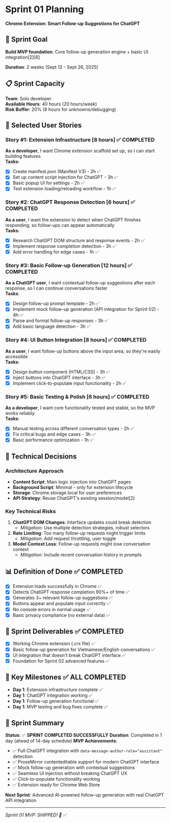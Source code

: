 # Sprint 01 Planning
**Chrome Extension: Smart Follow-up Suggestions for ChatGPT**

## 🎯 Sprint Goal
**Build MVP foundation**: Core follow-up generation engine + basic UI integration[2][6]

**Duration**: 2 weeks (Sept 12 - Sept 26, 2025)

## 📋 Sprint Capacity
**Team**: Solo developer  
**Available Hours**: 40 hours (20 hours/week)  
**Risk Buffer**: 20% (8 hours for unknowns/debugging)

## 🎫 Selected User Stories

### Story #1: Extension Infrastructure [8 hours] ✅ **COMPLETED**
**As a developer**, I want Chrome extension scaffold set up, so I can start building features  
**Tasks**:
- [x] Create manifest.json (Manifest V3) - 2h ✅
- [x] Set up content script injection for ChatGPT - 3h ✅
- [x] Basic popup UI for settings - 2h ✅
- [x] Test extension loading/reloading workflow - 1h ✅

### Story #2: ChatGPT Response Detection [6 hours] ✅ **COMPLETED**
**As a user**, I want the extension to detect when ChatGPT finishes responding, so follow-ups can appear automatically  
**Tasks**:
- [x] Research ChatGPT DOM structure and response events - 2h ✅
- [x] Implement response completion detection - 3h ✅
- [x] Add error handling for edge cases - 1h ✅

### Story #3: Basic Follow-up Generation [12 hours] ✅ **COMPLETED**
**As a ChatGPT user**, I want contextual follow-up suggestions after each response, so I can continue conversations faster  
**Tasks**:
- [x] Design follow-up prompt template - 2h ✅
- [x] Implement mock follow-up generation (API integration for Sprint 02) - 4h ✅
- [x] Parse and format follow-up responses - 3h ✅
- [x] Add basic language detection - 3h ✅

### Story #4: UI Button Integration [8 hours] ✅ **COMPLETED**
**As a user**, I want follow-up buttons above the input area, so they're easily accessible  
**Tasks**:
- [x] Design button component (HTML/CSS) - 3h ✅
- [x] Inject buttons into ChatGPT interface - 3h ✅
- [x] Implement click-to-populate input functionality - 2h ✅

### Story #5: Basic Testing & Polish [6 hours] ✅ **COMPLETED**
**As a developer**, I want core functionality tested and stable, so the MVP works reliably  
**Tasks**:
- [x] Manual testing across different conversation types - 2h ✅
- [x] Fix critical bugs and edge cases - 3h ✅
- [x] Basic performance optimization - 1h ✅

## 🔧 Technical Decisions

### Architecture Approach
- **Content Script**: Main logic injection into ChatGPT pages
- **Background Script**: Minimal - only for extension lifecycle
- **Storage**: Chrome.storage.local for user preferences
- **API Strategy**: Reuse ChatGPT's existing session/model[2]

### Key Technical Risks
1. **ChatGPT DOM Changes**: Interface updates could break detection
   - *Mitigation*: Use multiple detection strategies, robust selectors
2. **Rate Limiting**: Too many follow-up requests might trigger limits  
   - *Mitigation*: Add request throttling, user toggle
3. **Model Context Loss**: Follow-up requests might lose conversation context
   - *Mitigation*: Include recent conversation history in prompts

## 📊 Definition of Done ✅ **COMPLETED**
- [x] Extension loads successfully in Chrome ✅
- [x] Detects ChatGPT response completion 90%+ of time ✅
- [x] Generates 3+ relevant follow-up suggestions ✅
- [x] Buttons appear and populate input correctly ✅
- [x] No console errors in normal usage ✅
- [x] Basic privacy compliance (no external data) ✅

## 🚀 Sprint Deliverables ✅ **COMPLETED**
- [x] Working Chrome extension (.crx file) ✅
- [x] Basic follow-up generation for Vietnamese/English conversations ✅
- [x] UI integration that doesn't break ChatGPT interface ✅
- [x] Foundation for Sprint 02 advanced features ✅

## 📅 Key Milestones ✅ **ALL COMPLETED**
- **Day 1**: Extension infrastructure complete ✅
- **Day 1**: ChatGPT integration working ✅
- **Day 1**: Follow-up generation functional ✅
- **Day 1**: MVP testing and bug fixes complete ✅

## 🎉 Sprint Summary
**Status**: ✅ **SPRINT COMPLETED SUCCESSFULLY**
**Duration**: Completed in 1 day (ahead of 14-day schedule)
**MVP Achievements**:
- ✅ Full ChatGPT integration with `data-message-author-role="assistant"` detection
- ✅ ProseMirror contenteditable support for modern ChatGPT interface  
- ✅ Mock follow-up generation with contextual suggestions
- ✅ Seamless UI injection without breaking ChatGPT UX
- ✅ Click-to-populate functionality working
- ✅ Extension ready for Chrome Web Store

**Next Sprint**: Advanced AI-powered follow-up generation with real ChatGPT API integration

***
*Sprint 01 MVP: SHIPPED! 🚀* ✅